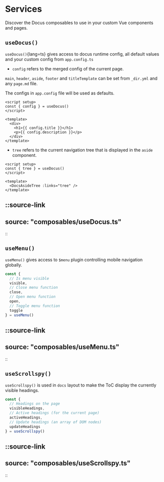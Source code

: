 # Services

Discover the Docus composables to use in your custom Vue components and pages.

## `useDocus()`

`useDocus()`{lang=ts} gives access to docus runtime config, all default values and your custom config from `app.config.ts`

- `config` refers to the merged config of the current page.

`main`, `header`, `aside`, `footer` and `titleTemplate` can be set from `_dir.yml` and any `page.md` file.

The configs in `app.config` file will be used as defaults.

```vue
<script setup>
const { config } = useDocus()
</script>

<template>
  <div>
    <h1>{{ config.title }}</h1>
    <p>{{ config.description }}</p>
  </div>
</template>
```

- `tree` refers to the current navigation tree that is displayed in the `aside` component.

```vue
<script setup>
const { tree } = useDocus()
</script>

<template>
  <DocsAsideTree :links="tree" />
</template>
```

::source-link
---
source: "composables/useDocus.ts"
---
::

## `useMenu()`

`useMenu()` gives access to `$menu` plugin controlling mobile navigation globally.

```ts
const {
  // Is menu visible
  visible,
  // Close menu function
  close,
  // Open menu function
  open,
  // Toggle menu function
  toggle
} = useMenu()
```

::source-link
---
source: "composables/useMenu.ts"
---
::

## `useScrollspy()`

`useScrollspy()` is used in `docs` layout to make the ToC display the currently visible headings.

```ts
const {
  // Headings on the page
  visibleHeadings,
  // Active headings (for the current page)
  activeHeadings,
  // Update headings (an array of DOM nodes)
  updateHeadings
} = useScrollspy()
```

::source-link
---
source: "composables/useScrollspy.ts"
---
::

